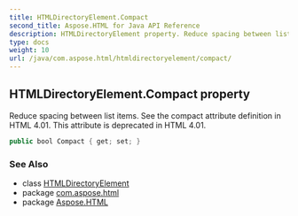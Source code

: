 ```yaml
---
title: HTMLDirectoryElement.Compact
second_title: Aspose.HTML for Java API Reference
description: HTMLDirectoryElement property. Reduce spacing between list items. See the compact attribute definition in HTML 4.01. This attribute is deprecated in HTML 4.01
type: docs
weight: 10
url: /java/com.aspose.html/htmldirectoryelement/compact/
---
```

## HTMLDirectoryElement.Compact property

Reduce spacing between list items. See the compact attribute definition in HTML 4.01. This attribute is deprecated in HTML 4.01.

```java
public bool Compact { get; set; }
```

### See Also

* class [HTMLDirectoryElement](../)
* package [com.aspose.html](../../../com.aspose.html/)
* package [Aspose.HTML](../../../)
